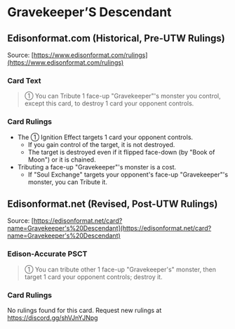 # Gravekeeper’S Descendant

## Edisonformat.com (Historical, Pre-UTW Rulings)

Source: [https://www.edisonformat.com/rulings](https://www.edisonformat.com/rulings)

### Card Text

> ① You can Tribute 1 face-up "Gravekeeper"'s monster you control, except this card, to destroy 1 card your opponent controls.

### Card Rulings

*   The ① Ignition Effect targets 1 card your opponent controls.
    *   If you gain control of the target, it is not destroyed.
    *   The target is destroyed even if it flipped face-down (by "Book of Moon") or it is chained.
*   Tributing a face-up "Gravekeeper"'s monster is a cost.
    *   If "Soul Exchange" targets your opponent's face-up "Gravekeeper"'s monster, you can Tribute it.

## Edisonformat.net (Revised, Post-UTW Rulings)

Source: [https://edisonformat.net/card?name=Gravekeeper's%20Descendant](https://edisonformat.net/card?name=Gravekeeper's%20Descendant)

### Edison-Accurate PSCT

> ① You can tribute other 1 face-up "Gravekeeper's" monster, then target 1 card your opponent controls; destroy it.

### Card Rulings

No rulings found for this card. Request new rulings at https://discord.gg/shVJnYJNpg
            